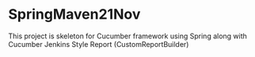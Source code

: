 # SpringMaven21Nov
This project is skeleton for Cucumber framework using Spring along with Cucumber Jenkins Style Report (CustomReportBuilder)
